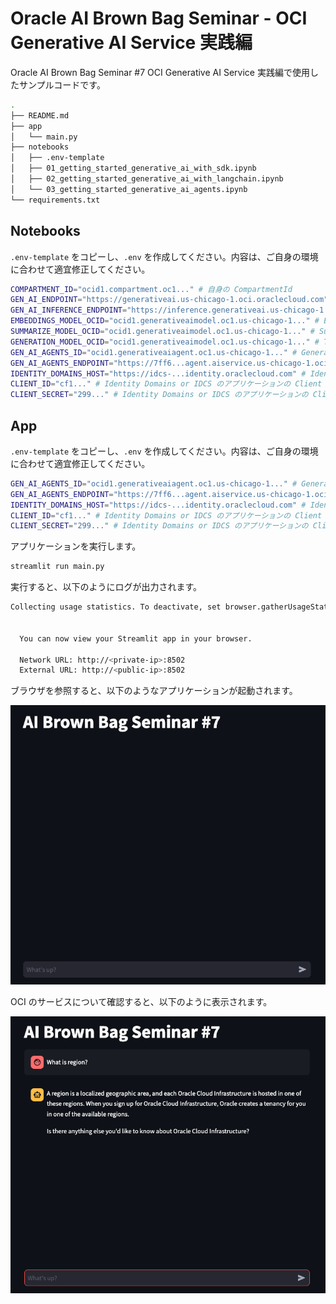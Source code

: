 # Oracle AI Brown Bag Seminar - OCI Generative AI Service 実践編

Oracle AI Brown Bag Seminar #7 OCI Generative AI Service 実践編で使用したサンプルコードです。

```sh
.
├── README.md
├── app
│   └── main.py
├── notebooks
│   ├── .env-template
│   ├── 01_getting_started_generative_ai_with_sdk.ipynb
│   ├── 02_getting_started_generative_ai_with_langchain.ipynb
│   └── 03_getting_started_generative_ai_agents.ipynb
└── requirements.txt
```

## Notebooks

`.env-template` をコピーし、`.env` を作成してください。内容は、ご自身の環境に合わせて適宜修正してください。

```sh
COMPARTMENT_ID="ocid1.compartment.oc1..." # 自身の CompartmentId
GEN_AI_ENDPOINT="https://generativeai.us-chicago-1.oci.oraclecloud.com" # Generative AI Service の API Endpoint(Management 用)
GEN_AI_INFERENCE_ENDPOINT="https://inference.generativeai.us-chicago-1.oci.oraclecloud.com" # Generative AI Service の API Endpoint(Inference 用)
EMBEDDINGS_MODEL_OCID="ocid1.generativeaimodel.oc1.us-chicago-1..." # Embeddings で用いるモデルの OCID
SUMMARIZE_MODEL_OCID="ocid1.generativeaimodel.oc1.us-chicago-1..." # Summarize で用いるモデルの OCID
GENERATION_MODEL_OCID="ocid1.generativeaimodel.oc1.us-chicago-1..." # Text Generation で用いるモデルの OCID
GEN_AI_AGENTS_ID="ocid1.generativeaiagent.oc1.us-chicago-1..." # Generative AI Agent Service の OCID
GEN_AI_AGENTS_ENDPOINT="https://7ff6...agent.aiservice.us-chicago-1.oci.oraclecloud.com" # Generative AI Agent Service の API Endpoint
IDENTITY_DOMAINS_HOST="https://idcs-...identity.oraclecloud.com" # Identity Domains or IDCS の URL
CLIENT_ID="cf1..." # Identity Domains or IDCS のアプリケーションの Client ID
CLIENT_SECRET="299..." # Identity Domains or IDCS のアプリケーションの Client Secret
```

## App

`.env-template` をコピーし、`.env` を作成してください。内容は、ご自身の環境に合わせて適宜修正してください。

```sh
GEN_AI_AGENTS_ID="ocid1.generativeaiagent.oc1.us-chicago-1..." # Generative AI Agent Service の OCID
GEN_AI_AGENTS_ENDPOINT="https://7ff6...agent.aiservice.us-chicago-1.oci.oraclecloud.com" # Generative AI Agent Service の API Endpoint
IDENTITY_DOMAINS_HOST="https://idcs-...identity.oraclecloud.com" # Identity Domains or IDCS の URL
CLIENT_ID="cf1..." # Identity Domains or IDCS のアプリケーションの Client ID
CLIENT_SECRET="299..." # Identity Domains or IDCS のアプリケーションの Client Secret
```

アプリケーションを実行します。

```sh
streamlit run main.py
```

実行すると、以下のようにログが出力されます。

```sh
Collecting usage statistics. To deactivate, set browser.gatherUsageStats to False.


  You can now view your Streamlit app in your browser.

  Network URL: http://<private-ip>:8502
  External URL: http://<public-ip>:8502
```

ブラウザを参照すると、以下のようなアプリケーションが起動されます。

![application](./img/application.png)

OCI のサービスについて確認すると、以下のように表示されます。

![prompt-completion](./img/prompt-completion.png)
